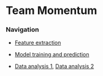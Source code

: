 # Team Momentum

### Navigation

* [Feature extraction](ngwl_features.ipynb)

* [Model training and prediction](training_and_prediction.ipynb)

* [Data analysis 1](ngwl_graphs.ipynb), [Data analysis 2](EDA_for_insights.ipynb)




